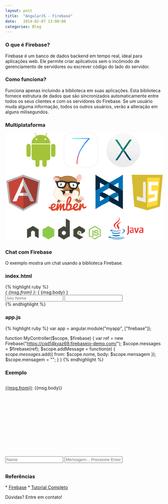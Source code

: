 ```yaml
---
layout: post
title:  "AngularJS - Firebase"
date:   2014-02-07 13:00:00
categories: Blog
---
```


<h3>O que é Firebase?</h3>
Firebase é um banco de dados backend em tempo real, ideal para aplicações web. Ele permite criar aplicativos sem o incômodo de gerenciamento de servidores ou escrever código do lado do servidor.

<h3>Como funciona?</h3>
Funciona apenas incluindo a biblioteca em suas aplicações. Esta biblioteca fornece estrutura de dados que são sincronizados automaticamente entre todos os seus clientes e com os servidores do Firebase. 
Se um usuário muda alguma informação, todos os outros usuários, verão a alteração em alguns milisegundos.

<h3>Multiplataforma</h3>
<img src="/img/posts/firebase.png" />

<h3>Chat com Firebase</h3>
O exemplo mostra um chat usando a biblioteca Firebase.

<h3>index.html</h3>
{% highlight ruby %}
<div ng-app="myapp">
  <script src="angular.min.js"></script>  
  <script src="app-firebase.js"></script>  
  <script src="firebase.js"></script>
  <script src="angularfire.js"></script>  
  <div ng-controller="MyController">    
    <div ng-repeat="msg in messages">
       <em>{ {msg.from} }</em>: { {msg.body} }
    </div>    
    <input ng-model="nome" placeholder="Seu Nome">
    <input ng-model="mensagem" ng-keydown="addMessage($event)">
    <script>    
    </script>
  </div>
</div>
{% endhighlight %}

<h3>app.js</h3>
{% highlight ruby %}
var app = angular.module("myapp", ["firebase"]);    

function MyController($scope, $firebase) {
  var ref = new Firebase("https://cqd14kyaz69.firebaseio-demo.com/");
  $scope.messages = $firebase(ref);
  $scope.addMessage = function(e) {  
    $scope.messages.$add({
      from: $scope.nome, 
      body: $scope.mensagem
    });
    $scope.mensagem = "";
  }
}
{% endhighlight %}

<h3>Exemplo</h3>
<div ng-app="myapp">
  <script src="/js/angular.min.js"></script>  
  <script src="/js/app-firebase.js"></script>  
  <script src="/js/firebase.js"></script>
  <script src="/js/angularfire.js"></script>  
  <div ng-controller="MyController">
    <div id="messagesDiv" style="height: 200px; overflow: overlay;">      
      <div ng-repeat="msg in messages">
        <p style="margin-bottom: -26px;"><u>{(msg.from)}</u>: {(msg.body)}</p>
      </div>      
    </div>
    <input type="text" style="margin-bottom: 10px; margin-top: 40px" ng-model="name" placeholder="Name">
    <input type="text" ng-model="msg" ng-keydown="addMessage($event)" placeholder="Mensagem... Pressione Enter para enviar">
    <script>    
    </script>
  </div>
</div>

<h3>Referências</h3>
* <a href="https://www.firebase.com/" target="_blank">Firebase</a>
* <a href="https://www.firebase.com/tutorial/#tutorial/basic/0" target="_blank">Tutorial Completo</a>

Dúvidas? Entre em contato!
